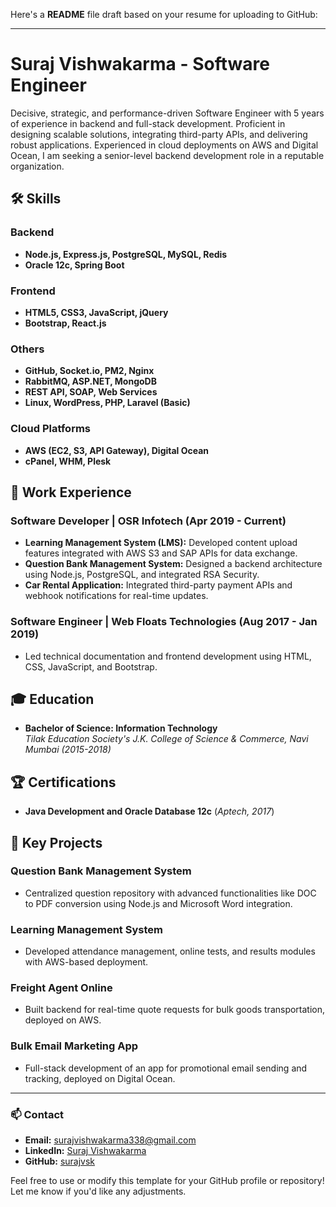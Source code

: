 Here's a **README** file draft based on your resume for uploading to GitHub:

---

# Suraj Vishwakarma - Software Engineer

Decisive, strategic, and performance-driven Software Engineer with 5 years of experience in backend and full-stack development. Proficient in designing scalable solutions, integrating third-party APIs, and delivering robust applications. Experienced in cloud deployments on AWS and Digital Ocean, I am seeking a senior-level backend development role in a reputable organization.

## 🛠️ Skills

### Backend
- **Node.js, Express.js, PostgreSQL, MySQL, Redis**
- **Oracle 12c, Spring Boot**

### Frontend
- **HTML5, CSS3, JavaScript, jQuery**
- **Bootstrap, React.js**

### Others
- **GitHub, Socket.io, PM2, Nginx**
- **RabbitMQ, ASP.NET, MongoDB**
- **REST API, SOAP, Web Services**
- **Linux, WordPress, PHP, Laravel (Basic)**

### Cloud Platforms
- **AWS (EC2, S3, API Gateway), Digital Ocean**
- **cPanel, WHM, Plesk**

## 💼 Work Experience

### Software Developer | OSR Infotech (Apr 2019 - Current)
- **Learning Management System (LMS):** Developed content upload features integrated with AWS S3 and SAP APIs for data exchange.
- **Question Bank Management System:** Designed a backend architecture using Node.js, PostgreSQL, and integrated RSA Security.
- **Car Rental Application:** Integrated third-party payment APIs and webhook notifications for real-time updates.

### Software Engineer | Web Floats Technologies (Aug 2017 - Jan 2019)
- Led technical documentation and frontend development using HTML, CSS, JavaScript, and Bootstrap.

## 🎓 Education
- **Bachelor of Science: Information Technology**  
  *Tilak Education Society's J.K. College of Science & Commerce, Navi Mumbai (2015-2018)*

## 🏆 Certifications
- **Java Development and Oracle Database 12c** (*Aptech, 2017*)

## 🚀 Key Projects

### Question Bank Management System
- Centralized question repository with advanced functionalities like DOC to PDF conversion using Node.js and Microsoft Word integration.

### Learning Management System
- Developed attendance management, online tests, and results modules with AWS-based deployment.

### Freight Agent Online
- Built backend for real-time quote requests for bulk goods transportation, deployed on AWS.

### Bulk Email Marketing App
- Full-stack development of an app for promotional email sending and tracking, deployed on Digital Ocean.

---

### 📫 Contact
- **Email:** [surajvishwakarma338@gmail.com](mailto:surajvishwakarma338@gmail.com)  
- **LinkedIn:** [Suraj Vishwakarma](https://www.linkedin.com/in/suraj-vishwakarma-6b1744123/)  
- **GitHub:** [surajvsk](https://github.com/surajvsk)

Feel free to use or modify this template for your GitHub profile or repository! Let me know if you'd like any adjustments.
